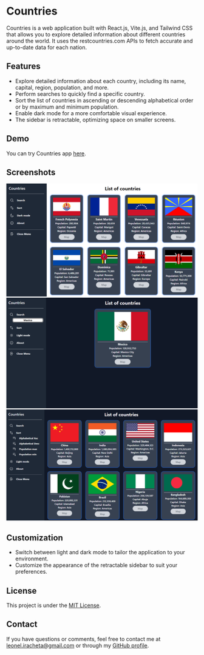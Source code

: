 # Countries
Countries is a web application built with React.js, Vite.js, and Tailwind CSS that allows you to explore detailed information about different countries around the world. It uses the restcountries.com APIs to fetch accurate and up-to-date data for each nation.
## Features

- Explore detailed information about each country, including its name, capital, region, population, and more.
- Perform searches to quickly find a specific country.
- Sort the list of countries in ascending or descending alphabetical order or by maximum and minimum population.
- Enable dark mode for a more comfortable visual experience.
- The sidebar is retractable, optimizing space on smaller screens.

## Demo
You can try Countries app [here](https://leoneliracheta.github.io/Countries/).

## Screenshots

![Screenshot 1](/src/assets/ss1.png)
![Screenshot 2](/src/assets/ss2.png)
![Screenshot 2](/src/assets/ss3.png)

## Customization

- Switch between light and dark mode to tailor the application to your environment.
- Customize the appearance of the retractable sidebar to suit your preferences.

## License

This project is under the [MIT License](LICENSE).

## Contact

If you have questions or comments, feel free to contact me at [leonel.iracheta@gmail.com](mailto:leonel.iracheta@gmail.com) or through my [GitHub profile](https://github.com/LeonelIracheta).